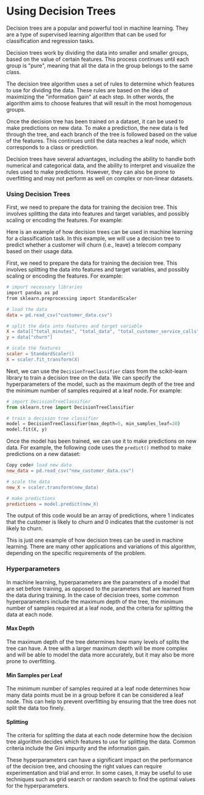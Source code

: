 # Using Decision Trees

Decision trees are a popular and powerful tool in machine learning. They are a type of supervised learning algorithm that can be used for classification and regression tasks.

Decision trees work by dividing the data into smaller and smaller groups, based on the value of certain features. This process continues until each group is "pure", meaning that all the data in the group belongs to the same class.

The decision tree algorithm uses a set of rules to determine which features to use for dividing the data. These rules are based on the idea of maximizing the "information gain" at each step. In other words, the algorithm aims to choose features that will result in the most homogenous groups.

Once the decision tree has been trained on a dataset, it can be used to make predictions on new data. To make a prediction, the new data is fed through the tree, and each branch of the tree is followed based on the value of the features. This continues until the data reaches a leaf node, which corresponds to a class or prediction.

Decision trees have several advantages, including the ability to handle both numerical and categorical data, and the ability to interpret and visualize the rules used to make predictions. However, they can also be prone to overfitting and may not perform as well on complex or non-linear datasets.

### Using Decision Trees

First, we need to prepare the data for training the decision tree. This involves splitting the data into features and target variables, and possibly scaling or encoding the features. For example:

Here is an example of how decision trees can be used in machine learning for a classification task. In this example, we will use a decision tree to predict whether a customer will churn (i.e., leave) a telecom company based on their usage data.

First, we need to prepare the data for training the decision tree. This involves splitting the data into features and target variables, and possibly scaling or encoding the features. For example:

```makefile
# import necessary libraries
import pandas as pd
from sklearn.preprocessing import StandardScaler

# load the data
data = pd.read_csv("customer_data.csv")

# split the data into features and target variable
X = data[["total_minutes", "total_data", "total_customer_service_calls"]]
y = data["churn"]

# scale the features
scaler = StandardScaler()
X = scaler.fit_transform(X)
```

Next, we can use the `DecisionTreeClassifier` class from the scikit-learn library to train a decision tree on the data. We can specify the hyperparameters of the model, such as the maximum depth of the tree and the minimum number of samples required at a leaf node. For example:

```python
# import DecisionTreeClassifier
from sklearn.tree import DecisionTreeClassifier

# train a decision tree classifier
model = DecisionTreeClassifier(max_depth=5, min_samples_leaf=20)
model.fit(X, y)
```

Once the model has been trained, we can use it to make predictions on new data. For example, the following code uses the `predict()` method to make predictions on a new dataset:

```makefile
Copy code# load new data
new_data = pd.read_csv("new_customer_data.csv")

# scale the data
new_X = scaler.transform(new_data)

# make predictions
predictions = model.predict(new_X)
```

The output of this code would be an array of predictions, where 1 indicates that the customer is likely to churn and 0 indicates that the customer is not likely to churn.

This is just one example of how decision trees can be used in machine learning. There are many other applications and variations of this algorithm, depending on the specific requirements of the problem.

### Hyperparameters

In machine learning, hyperparameters are the parameters of a model that are set before training, as opposed to the parameters that are learned from the data during training. In the case of decision trees, some common hyperparameters include the maximum depth of the tree, the minimum number of samples required at a leaf node, and the criteria for splitting the data at each node.

#### Max Depth

The maximum depth of the tree determines how many levels of splits the tree can have. A tree with a larger maximum depth will be more complex and will be able to model the data more accurately, but it may also be more prone to overfitting.

#### Min Samples per Leaf

The minimum number of samples required at a leaf node determines how many data points must be in a group before it can be considered a leaf node. This can help to prevent overfitting by ensuring that the tree does not split the data too finely.

#### Splitting

The criteria for splitting the data at each node determine how the decision tree algorithm decides which features to use for splitting the data. Common criteria include the Gini impurity and the information gain.



These hyperparameters can have a significant impact on the performance of the decision tree, and choosing the right values can require experimentation and trial and error. In some cases, it may be useful to use techniques such as grid search or random search to find the optimal values for the hyperparameters.
